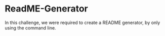# ReadME-Generator
In this challenge, we were required to create a README generator, by only using the command line.

